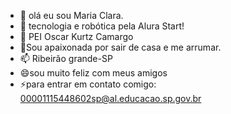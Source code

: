 - 👋 olá eu sou Maria Clara.
- 👀 tecnologia e robótica pela Alura Start!
- 🌱 PEI Oscar Kurtz Camargo 
- 💞️Sou apaixonada por sair de casa e me arrumar.
- 📫 Ribeirão grande-SP
- 😄sou muito feliz com meus amigos 
- ⚡para entrar em contato comigo: 00001115448602sp@al.educacao.sp.gov.br

<!---
Maria-clara30/Maria-clara30 is a ✨ special ✨ repository because its `README.md` (this file) appears on your GitHub profile.
You can click the Preview link to take a look at your changes.
--->
